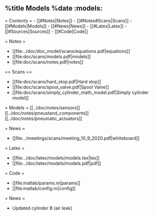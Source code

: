 %title Models
%date
:models:
----
= Contents =
    - [[#Notes|Notes]]
        - [[#Notes#Scans|Scans]]
    - [[#Models|Models]]
    - [[#News|News]]
    - [[#Latex|Latex]]
    - [[#Sources|Sources]]
    - [[#Code|Code]]

= Notes =
- [[file:../doc/doc_model/scans/equations.pdf|equations]] 
- [[file:doc/scans/models.pdf|models]] 
- [[file:doc/scans/notes.pdf|notes]] 

== Scans ==
- [[file:doc/scans/hard_stop.pdf|Hard stop]]
- [[file:doc/scans/spool_valve.pdf|Spool Valve]]
- [[file:doc/scans/simply_cylinder_math_model.pdf|Simply cylinder model]]
 
= Models = 
[[../doc/notes/sensors]]
[[../doc/notes/pneustand_components]]
[[../doc/notes/pneumatic_actuators]]

= News =
- [[file:../meetings/scans/meeting_10_9_2020.pdf|whiteboard]]

= Latex =
- [[file:../doc/latex/models/models.tex|tex]]
- [[file:../doc/latex/models/models.pdf|pdf]]
 
= Code =
- [[file:matlab/params.m|params]]
- [[file:matlab/config.m|config]]

= News =
* Updated cylinder B (air leak)
